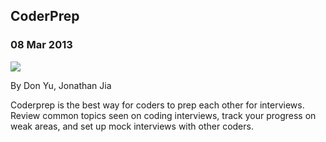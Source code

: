   

## CoderPrep

### 08 Mar 2013

[![](/img/projects/coderprep.png)](http://www.coderprep.com/)

By Don Yu, Jonathan Jia

Coderprep is the best way for coders to prep each other for interviews. Review common topics seen on coding interviews, track your progress on weak areas, and set up mock interviews with other coders.

  
